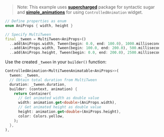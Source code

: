 
> Note: This example uses **[supercharged](https://pub.dev/packages/supercharged)** package for syntactic sugar and **[simple_animations](https://pub.dev/packages/simple_animations)** 
> for using `ControlledAnimation` widget.

```dart
// Define properties as enum
enum AniProps { width, height }

// Specify MultiTween
final _tween = MultiTween<AniProps>()
  ..add(AniProps.width, Tween(begin: 0.0, end: 100.0), 1000.milliseconds)
  ..add(AniProps.width, Tween(begin: 100.0, end: 200.0), 500.milliseconds)
  ..add(AniProps.height, Tween(begin: 0.0, end: 200.0), 2500.milliseconds);
```

Use the created `_tween` in your `builder()` function:
```dart
ControlledAnimation<MultiTweenAnimatable<AniProps>>(
  tween: _tween,
  // Obtain total duration from MultiTween
  duration: _tween.duration,
  builder: (context, animation) {
    return Container(
      // Get animated width as double value
      width: animation.get<double>(AniProps.width),
      // Get animated height as double value
      height: animation.get<double>(AniProps.height),
      color: Colors.yellow,
    );
  },
),
```